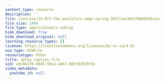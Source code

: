 ```yaml
---
content_type: resource
description: ''
file: /courses/15-071-the-analytics-edge-spring-2017/adc0e1f6084558caa4678de782870fd3_2Yl5IkDMoUU.vtt
file_size: 1454
file_type: application/x-subrip
hide_download: true
hide_download_original: null
learning_resource_types: []
license: https://creativecommons.org/licenses/by-nc-sa/4.0/
ocw_type: OCWFile
resourcetype: Other
title: 3play caption file
uid: adc0e1f6-0845-58ca-a467-8de782870fd3
video_metadata:
  youtube_id: null
---
```


